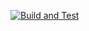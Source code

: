 [![Build and Test](https://github.com/mierzvoj/mock-2-ci-java/actions/workflows/maven.yml/badge.svg)](https://github.com/mierzvoj/mock-2-ci-java/actions/workflows/maven.yml)
